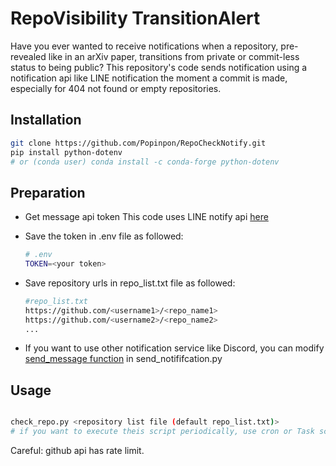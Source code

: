 # RepoVisibility TransitionAlert

Have you ever wanted to receive notifications when a repository, pre-revealed like in an arXiv paper, transitions from private or commit-less status to being public? This repository's code sends notification using a notification api like LINE notification the moment a commit is made, especially for 404 not found or empty repositories.


## Installation

```bash
git clone https://github.com/Popinpon/RepoCheckNotify.git
pip install python-dotenv
# or (conda user) conda install -c conda-forge python-dotenv 
```


## Preparation
- Get message api token
     This code uses LINE notify api [here](https://notify-bot.line.me)
- Save the token in .env file as followed:

    ```bash
    # .env
    TOKEN=<your token>
    ```
- Save repository urls in repo_list.txt file as followed:
    ```bash
    #repo_list.txt
    https://github.com/<username1>/<repo_name1>
    https://github.com/<username2>/<repo_name2>
    ...
    ```

- If you want to use other notification service like Discord, you can modify [send_message function](https://github.com/Popinpon/RepoCheckNotify/blob/main/send_notification.py?plain=1#L26) in send_notififcation.py

## Usage
```bash

check_repo.py <repository list file (default repo_list.txt)>
# if you want to execute theis script periodically, use cron or Task scheduler
```
Careful: github api has rate limit.





<!-- ## License

Information about the license for your project. -->
